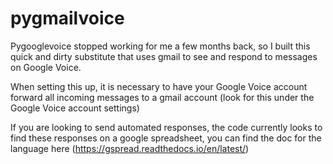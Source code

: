 # pygmailvoice

Pygooglevoice stopped working for me a few months back, so I built this quick and dirty substitute that uses gmail to see and respond to messages on Google Voice.

When setting this up, it is necessary to have your Google Voice account forward all incoming messages to a gmail account (look for this under the Google Voice account settings)

If you are looking to send automated responses, the code currently looks to find these responses on a google spreadsheet, you can find the doc for the language here (https://gspread.readthedocs.io/en/latest/)
